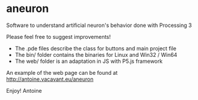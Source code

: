 # aneuron
Software to understand artificial neuron's behavior done with Processing 3

Please feel free to suggest improvements!

- The .pde files describe the class for buttons and main project file
- The bin/ folder contains the binaries for Linux and Win32 / Win64
- The web/ folder is an adaptation in JS with P5.js framework

An example of the web page can be found at http://antoine.vacavant.eu/aneuron

Enjoy!
Antoine
